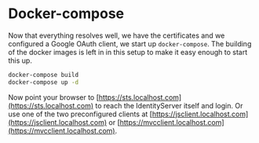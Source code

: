 # Docker-compose

Now that everything resolves well, we have the certificates and we configured a Google OAuth client, we start up `docker-compose`. The building of the docker images is left in in this setup to make it easy enough to start this up.

```bash
docker-compose build
docker-compose up -d
```

Now point your browser to [https://sts.localhost.com](https://sts.localhost.com) to reach the IdentityServer itself and login. Or use one of the two preconfigured clients at [https://jsclient.localhost.com](https://jsclient.localhost.com) or [https://mvcclient.localhost.com](https://mvcclient.localhost.com).
